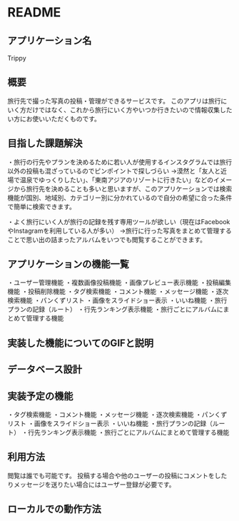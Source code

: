 # README

## アプリケーション名
Trippy

## 概要
旅行先で撮った写真の投稿・管理ができるサービスです。
このアプリは旅行にいく方だけではなく、これから旅行にいく方やいつか行きたいので情報収集したい方にお使いいただくものです。

## 目指した課題解決
・旅行の行先やプランを決めるために若い人が使用するインスタグラムでは旅行以外の投稿も混ざっているのでピンポイントで探しづらい
→漠然と「友人と近場で温泉でゆっくりしたい」、「東南アジアのリゾートに行きたい」などのイメージから旅行先を決めることも多いと思いますが、このアプリケーションでは検索機能が国別、地域別、カテゴリー別に分かれているので自分の希望に合った条件で簡単に検索できます。

・よく旅行にいく人が旅行の記録を残す専用ツールが欲しい（現在はFacebookやInstagramを利用している人が多い）
→旅行に行った写真をまとめて管理することで思い出の詰まったアルバムをいつでも閲覧することができます。

## アプリケーションの機能一覧
・ユーザー管理機能
・複数画像投稿機能
・画像プレビュー表示機能
・投稿編集機能
・投稿削除機能
・タグ検索機能
・コメント機能
・メッセージ機能
・逐次検索機能
・パンくずリスト
・画像をスライドショー表示
・いいね機能
・旅行プランの記録（ルート）
・行先ランキング表示機能
・旅行ごとにアルバムにまとめて管理する機能

## 実装した機能についてのGIFと説明

## データベース設計

## 実装予定の機能
・タグ検索機能
・コメント機能
・メッセージ機能
・逐次検索機能
・パンくずリスト
・画像をスライドショー表示
・いいね機能
・旅行プランの記録（ルート）
・行先ランキング表示機能
・旅行ごとにアルバムにまとめて管理する機能

## 利用方法
閲覧は誰でも可能です。
投稿する場合や他のユーザーの投稿にコメントをしたりメッセージを送りたい場合にはユーザー登録が必要です。

## ローカルでの動作方法

